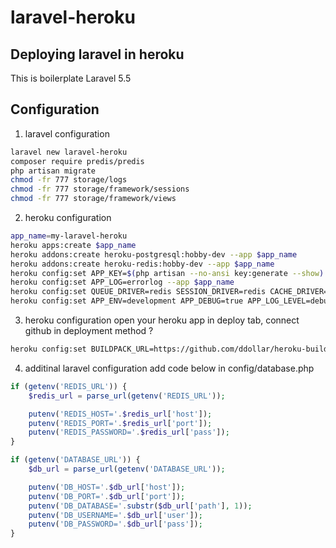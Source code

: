 # laravel-heroku

## Deploying laravel in heroku

This is boilerplate Laravel 5.5

## Configuration
1. laravel configuration
```sh
laravel new laravel-heroku
composer require predis/predis
php artisan migrate
chmod -fr 777 storage/logs
chmod -fr 777 storage/framework/sessions
chmod -fr 777 storage/framework/views
```

2. heroku configuration
```sh
app_name=my-laravel-heroku
heroku apps:create $app_name
heroku addons:create heroku-postgresql:hobby-dev --app $app_name
heroku addons:create heroku-redis:hobby-dev --app $app_name
heroku config:set APP_KEY=$(php artisan --no-ansi key:generate --show) --app $app_name
heroku config:set APP_LOG=errorlog --app $app_name
heroku config:set QUEUE_DRIVER=redis SESSION_DRIVER=redis CACHE_DRIVER=redis --app $app_name
heroku config:set APP_ENV=development APP_DEBUG=true APP_LOG_LEVEL=debug --app $app_name
```

3. heroku configuration
open your heroku app in deploy tab, connect github in deployment method ?
```sh
heroku config:set BUILDPACK_URL=https://github.com/ddollar/heroku-buildpack-multi.git 
```

4. additinal laravel configuration
add code below in config/database.php
```php
if (getenv('REDIS_URL')) {
    $redis_url = parse_url(getenv('REDIS_URL'));

    putenv('REDIS_HOST='.$redis_url['host']);
    putenv('REDIS_PORT='.$redis_url['port']);
    putenv('REDIS_PASSWORD='.$redis_url['pass']);
}

if (getenv('DATABASE_URL')) {
    $db_url = parse_url(getenv('DATABASE_URL'));

    putenv('DB_HOST='.$db_url['host']);
    putenv('DB_PORT='.$db_url['port']);
    putenv('DB_DATABASE='.substr($db_url['path'], 1));
    putenv('DB_USERNAME='.$db_url['user']);
    putenv('DB_PASSWORD='.$db_url['pass']);
}
```